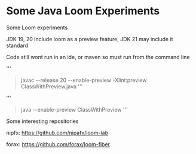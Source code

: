 # Some Java Loom Experiments

Some Loom experiments

JDK 19, 20 include loom as a preview feature, JDK 21 may include it standard

Code still wont run in an ide, or maven so must run from the command line

'''
> javac --release 20 --enable-preview -Xlint:preview ClassWithPreview.java
'''

'''
> java --enable-preview ClassWithPreview
'''

Some interesting repositories

nipfx: <https://github.com/nipafx/loom-lab>

forax: <https://github.com/forax/loom-fiber>
